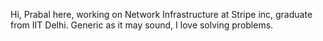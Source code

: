 Hi, Prabal here, working on Network Infrastructure at Stripe inc, graduate from IIT Delhi. 
Generic as it may sound, I love solving problems.

<!---
PrabalSingh/Prabal-Singh is a ✨ special ✨ repository because its `README.md` (this file) appears on your GitHub profile.
You can click the Preview link to take a look at your changes.
--->

